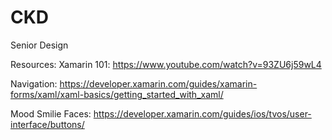 # CKD
Senior Design

Resources:
  Xamarin 101:
    https://www.youtube.com/watch?v=93ZU6j59wL4

  Navigation:
    https://developer.xamarin.com/guides/xamarin-forms/xaml/xaml-basics/getting_started_with_xaml/

  Mood Smilie Faces:
    https://developer.xamarin.com/guides/ios/tvos/user-interface/buttons/
